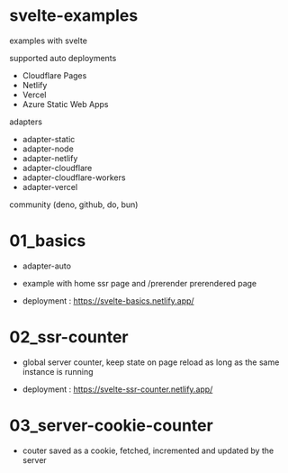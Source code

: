# svelte-examples
examples with svelte

supported auto deployments
* Cloudflare Pages
* Netlify
* Vercel
* Azure Static Web Apps

adapters
* adapter-static
* adapter-node
* adapter-netlify
* adapter-cloudflare
* adapter-cloudflare-workers
* adapter-vercel

community (deno, github, do, bun)

# 01_basics

* adapter-auto
* example with home ssr page and /prerender prerendered page

* deployment : https://svelte-basics.netlify.app/

# 02_ssr-counter

* global server counter, keep state on page reload as long as the same instance is running

* deployment : https://svelte-ssr-counter.netlify.app/

# 03_server-cookie-counter

* couter saved as a cookie, fetched, incremented and updated by the server

